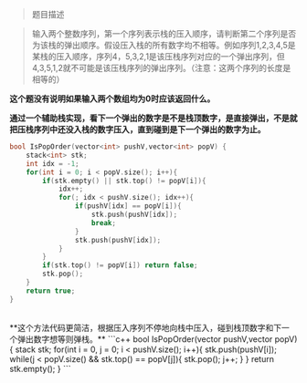 > 题目描述

> 输入两个整数序列，第一个序列表示栈的压入顺序，请判断第二个序列是否为该栈的弹出顺序。假设压入栈的所有数字均不相等。例如序列1,2,3,4,5是某栈的压入顺序，序列4，5,3,2,1是该压栈序列对应的一个弹出序列，但4,3,5,1,2就不可能是该压栈序列的弹出序列。（注意：这两个序列的长度是相等的）

**这个题没有说明如果输入两个数组均为0时应该返回什么。**

**通过一个辅助栈实现，看下一个弹出的数字是不是栈顶数字，是直接弹出，不是就把压栈序列中还没入栈的数字压入，直到碰到是下一个弹出的数字为止。**
```c++
bool IsPopOrder(vector<int> pushV,vector<int> popV) {
    stack<int> stk;
    int idx = -1;
    for(int i = 0; i < popV.size(); i++){
        if(stk.empty() || stk.top() != popV[i]){
            idx++;
            for(; idx < pushV.size(); idx++){
                if(pushV[idx] == popV[i]){
                    stk.push(pushV[idx]);
                    break;
                }
                stk.push(pushV[idx]);
            }
        }
        if(stk.top() != popV[i]) return false;
        stk.pop();
    }
    return true;
}
```

<br/>
**这个方法代码更简洁，根据压入序列不停地向栈中压入，碰到栈顶数字和下一个弹出数字想等则弹栈。**
```c++
bool IsPopOrder(vector<int> pushV,vector<int> popV) {
    stack<int> stk;
    for(int i = 0, j = 0; i < pushV.size(); i++){
        stk.push(pushV[i]);
        while(j < popV.size() && stk.top() == popV[j]){
            stk.pop();
            j++;
        }
    }
    return stk.empty();
}
```